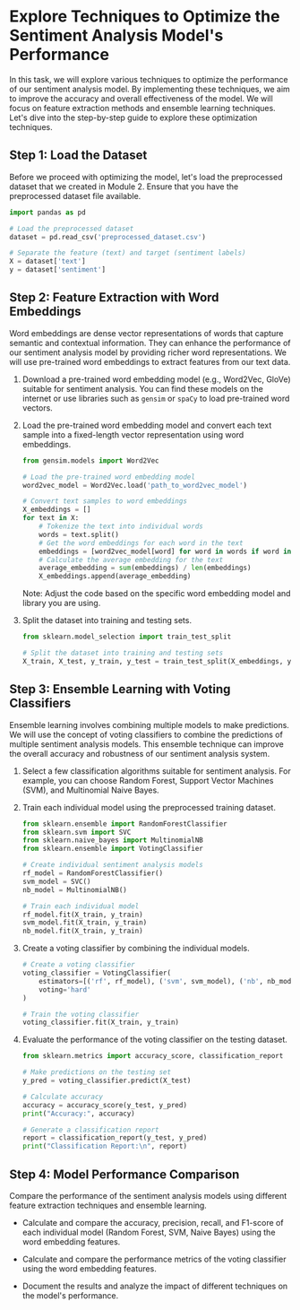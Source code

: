 
#  Explore Techniques to Optimize the Sentiment Analysis Model's Performance

In this task, we will explore various techniques to optimize the performance of our sentiment analysis model. By implementing these techniques, we aim to improve the accuracy and overall effectiveness of the model. We will focus on feature extraction methods and ensemble learning techniques. Let's dive into the step-by-step guide to explore these optimization techniques.

## Step 1: Load the Dataset

Before we proceed with optimizing the model, let's load the preprocessed dataset that we created in Module 2. Ensure that you have the preprocessed dataset file available.

```python
import pandas as pd

# Load the preprocessed dataset
dataset = pd.read_csv('preprocessed_dataset.csv')

# Separate the feature (text) and target (sentiment labels)
X = dataset['text']
y = dataset['sentiment']
```

## Step 2: Feature Extraction with Word Embeddings

Word embeddings are dense vector representations of words that capture semantic and contextual information. They can enhance the performance of our sentiment analysis model by providing richer word representations. We will use pre-trained word embeddings to extract features from our text data.

1. Download a pre-trained word embedding model (e.g., Word2Vec, GloVe) suitable for sentiment analysis. You can find these models on the internet or use libraries such as `gensim` or `spaCy` to load pre-trained word vectors.

2. Load the pre-trained word embedding model and convert each text sample into a fixed-length vector representation using word embeddings.

   ```python
   from gensim.models import Word2Vec
   
   # Load the pre-trained word embedding model
   word2vec_model = Word2Vec.load('path_to_word2vec_model')
   
   # Convert text samples to word embeddings
   X_embeddings = []
   for text in X:
       # Tokenize the text into individual words
       words = text.split()
       # Get the word embeddings for each word in the text
       embeddings = [word2vec_model[word] for word in words if word in word2vec_model]
       # Calculate the average embedding for the text
       average_embedding = sum(embeddings) / len(embeddings)
       X_embeddings.append(average_embedding)
   ```

   Note: Adjust the code based on the specific word embedding model and library you are using.

3. Split the dataset into training and testing sets.

   ```python
   from sklearn.model_selection import train_test_split
   
   # Split the dataset into training and testing sets
   X_train, X_test, y_train, y_test = train_test_split(X_embeddings, y, test_size=0.2, random_state=42)
   ```

## Step 3: Ensemble Learning with Voting Classifiers

Ensemble learning involves combining multiple models to make predictions. We will use the concept of voting classifiers to combine the predictions of multiple sentiment analysis models. This ensemble technique can improve the overall accuracy and robustness of our sentiment analysis system.

1. Select a few classification algorithms suitable for sentiment analysis. For example, you can choose Random Forest, Support Vector Machines (SVM), and Multinomial Naive Bayes.

2. Train each individual model using the preprocessed training dataset.

   ```python
   from sklearn.ensemble import RandomForestClassifier
   from sklearn.svm import SVC
   from sklearn.naive_bayes import MultinomialNB
   from sklearn.ensemble import VotingClassifier
   
   # Create individual sentiment analysis models
   rf_model = RandomForestClassifier()
   svm_model = SVC()
   nb_model = MultinomialNB()
   
   # Train each individual model
   rf_model.fit(X_train, y_train)
   svm_model.fit(X_train, y_train)
   nb_model.fit(X_train, y_train)
   ```

3. Create a voting classifier by combining the individual models.

   ```python
   # Create a voting classifier
   voting_classifier = VotingClassifier(
       estimators=[('rf', rf_model), ('svm', svm_model), ('nb', nb_model)],
       voting='hard'
   )
   
   # Train the voting classifier
   voting_classifier.fit(X_train, y_train)
   ```

4. Evaluate the performance of the voting classifier on the testing dataset.

   ```python
   from sklearn.metrics import accuracy_score, classification_report
   
   # Make predictions on the testing set
   y_pred = voting_classifier.predict(X_test)
   
   # Calculate accuracy
   accuracy = accuracy_score(y_test, y_pred)
   print("Accuracy:", accuracy)
   
   # Generate a classification report
   report = classification_report(y_test, y_pred)
   print("Classification Report:\n", report)
   ```

## Step 4: Model Performance Comparison

Compare the performance of the sentiment analysis models using different feature extraction techniques and ensemble learning.

- Calculate and compare the accuracy, precision, recall, and F1-score of each individual model (Random Forest, SVM, Naive Bayes) using the word embedding features.

- Calculate and compare the performance metrics of the voting classifier using the word embedding features.

- Document the results and analyze the impact of different techniques on the model's performance.

